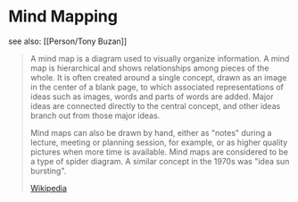 # Mind Mapping

see also: [[Person/Tony Buzan]]

> A mind map is a  diagram used to visually organize information. A mind map is hierarchical and shows relationships among pieces of the whole. It is often created around a single concept, drawn as an image in the center of a blank page, to which associated representations of ideas such as images, words and parts of words are added. Major ideas are connected directly to the central concept, and other ideas branch out from those major ideas.
>
> Mind maps can also be drawn by hand, either as "notes" during a lecture, meeting or planning session, for example, or as higher quality pictures when more time is available. Mind maps are considered to be a type of spider diagram. A similar concept in the 1970s was "idea sun bursting".
>
> [Wikipedia](https://en.wikipedia.org/wiki/Mind%20map)